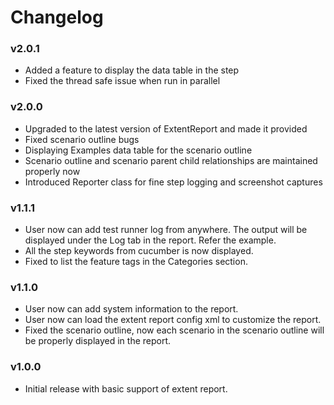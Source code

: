# Changelog

### v2.0.1
- Added a feature to display the data table in the step
- Fixed the thread safe issue when run in parallel

### v2.0.0
- Upgraded to the latest version of ExtentReport and made it provided
- Fixed scenario outline bugs
- Displaying Examples data table for the scenario outline
- Scenario outline and scenario parent child relationships are maintained properly now
- Introduced Reporter class for fine step logging and screenshot captures

### v1.1.1
- User now can add test runner log from anywhere. The output will be displayed under the Log tab in the report. Refer the example.
- All the step keywords from cucumber is now displayed.
- Fixed to list the feature tags in the Categories section.

### v1.1.0
- User now can add system information to the report.
- User now can load the extent report config xml to customize the report.
- Fixed the scenario outline, now each scenario in the scenario outline will be properly displayed in the report.

### v1.0.0
- Initial release with basic support of extent report.
